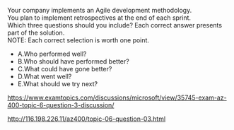 Your company implements an Agile development methodology.<br/>You plan to implement retrospectives at the end of each sprint.<br/>Which three questions should you include? Each correct answer presents part of the solution.<br/>NOTE: Each correct selection is worth one point.<br/><ul><li class="multi-choice-item"><span class="multi-choice-letter" data-choice-letter="A">A.</span>Who performed well?</li><li class="multi-choice-item correct-hidden"><span class="multi-choice-letter" data-choice-letter="B">B.</span>Who should have performed better?</li><li class="multi-choice-item correct-hidden"><span class="multi-choice-letter" data-choice-letter="C">C.</span>What could have gone better?</li><li class="multi-choice-item"><span class="multi-choice-letter" data-choice-letter="D">D.</span>What went well?</li><li class="multi-choice-item correct-hidden"><span class="multi-choice-letter" data-choice-letter="E">E.</span>What should we try next?</li></ul><p><a href="https://www.examtopics.com/discussions/microsoft/view/35745-exam-az-400-topic-6-question-3-discussion/">https://www.examtopics.com/discussions/microsoft/view/35745-exam-az-400-topic-6-question-3-discussion/</a></p><p><a href="http://116.198.226.11/az400/topic-06-question-03.html">http://116.198.226.11/az400/topic-06-question-03.html</a></p><script src="https://giscus.app/client.js"                    data-repo="azsamples/az204"                    data-repo-id="R_kgDOMRXzDQ"                    data-category="General"                    data-category-id="DIC_kwDOMRXzDc4Cgi27"                    data-mapping="pathname"                    data-strict="1"                    data-reactions-enabled="0"                    data-emit-metadata="0"                    data-input-position="bottom"                    data-theme="preferred_color_scheme"                    data-lang="en"                    crossorigin="anonymous"                    async>                    </script>